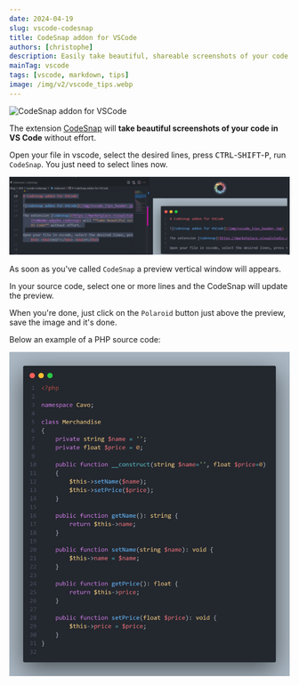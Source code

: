 ```yaml
---
date: 2024-04-19
slug: vscode-codesnap
title: CodeSnap addon for VSCode
authors: [christophe]
description: Easily take beautiful, shareable screenshots of your code snippets right inside VS Code with the CodeSnap extension. A simple, step-by-step guide.
mainTag: vscode
tags: [vscode, markdown, tips]
image: /img/v2/vscode_tips.webp
---
```

![CodeSnap addon for VSCode](/img/v2/vscode_tips.webp)

The extension [CodeSnap](https://marketplace.visualstudio.com/items?itemName=adpyke.codesnap) will **take beautiful screenshots of your code in VS Code** without effort.

Open your file in vscode, select the desired lines, press <kbd>CTRL</kbd>-<kbd>SHIFT</kbd>-<kbd>P</kbd>, run `CodeSnap`. You just need to select lines now.

![CodeSnap partial example](./images/partial.png)

<!-- truncate -->

As soon as you've called `CodeSnap` a preview vertical window will appears.

In your source code, select one or more lines and the CodeSnap will update the preview.

When you're done, just click on the `Polaroid` button just above the preview, save the image and it's done.

Below an example of a PHP source code:

![Sample example for CodeSnap](./images/codesnap.png)
